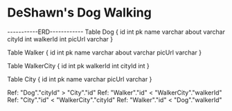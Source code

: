 # DeShawn's Dog Walking 

-----------ERD------------
Table Dog {
  id int pk
  name varchar
  about varchar
  cityId int
  walkerId int
  picUrl varchar
}

Table Walker {
  id int pk
  name varchar
  about varchar
  picUrl varchar
}

Table WalkerCity {
  id int pk
  walkerId int
  cityId int
}

Table City {
  id int pk
  name varchar
  picUrl varchar
}

Ref: "Dog"."cityId" > "City"."id"
Ref: "Walker"."id" < "WalkerCity"."walkerId"
Ref: "City"."id" < "WalkerCity"."cityId"
Ref: "Walker"."id" < "Dog"."walkerId"